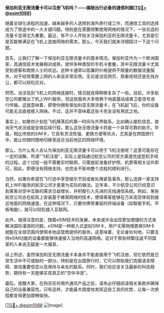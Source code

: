 **保加利亚无限流量卡可以注册飞机吗？——揭秘出行必备的通信利器[[TG💪+ @esim1088](https://t.me/s/esim1088)]**

随着全球化进程的加速，越来越多的人选择到海外旅行或工作，而通信工具的选择成为了旅途中的一大关键问题。特别是在需要频繁使用网络的情况下，一张合适的流量卡显得尤为重要。最近，有不少人开始关注保加利亚的无限流量卡，尤其是它是否能够满足在飞机上连接网络的需求。那么，今天我们就来详细探讨一下这个问题。

首先，让我们了解一下保加利亚无限流量卡的基本情况。保加利亚作为一个欧洲国家，其通信技术发展相对成熟，提供多种类型的手机卡套餐，其中无限流量卡尤其受到游客和商旅人士的欢迎。这种卡通常以低廉的价格提供不限量的数据流量服务，对于经常需要上网的人来说非常实用。无论是浏览网页、观看视频还是在线办公，都可以轻松应对。

然而，当涉及到飞机上的网络连接时，情况就变得稍微复杂了一些。目前，许多航空公司都推出了机上WiFi服务，但这些服务大多依赖于地面基站或者卫星信号进行传输。这就意味着，即使你拥有保加利亚无限流量卡，在飞机起飞后，你的设备可能无法直接接入网络。不过，这并不意味着这张卡完全没有用武之地。

事实上，如果你计划在飞机降落后的第一时间与外界联系，比如确认接机信息、查询天气状况或是安排后续行程，那么这张无限流量卡将是一个非常可靠的助手。毕竟，相比传统的SIM卡，它具有灵活性强、更换方便等优点，尤其是在跨国旅行中，能让你随时随地切换至适合当前地区的网络环境。

那么，为什么有人会认为保加利亚无限流量卡可以用于飞机注册呢？这里可能存在一定的误解。所谓“飞机注册”，实际上是指通过航空公司的官方渠道完成登机手续的过程。这个过程一般不需要实时联网，只需提前准备好护照、机票等相关证件即可。因此，即便没有网络支持，也完全不影响整个流程的顺利进行。

当然，如果你希望在飞行途中享受娱乐节目或者处理紧急事务，那么选择一家支持机上WiFi服务的航空公司才是更为实际的做法。近年来，不少航空公司已经意识到乘客对空中互联的需求日益增长，并积极引入先进的无线通信系统。例如，某些航空公司会在航班上安装基于蜂窝网络的技术，使得乘客能够在万米高空体验到接近地面的网络速度。在这种情况下，只要你携带兼容的终端设备（如智能手机、平板电脑），就可以轻松接入互联网。

此外，值得注意的是，随着eSIM技术的发展，未来或许会出现更加便捷的方式来解决国际漫游的问题。eSIM是一种嵌入式虚拟SIM卡，用户无需物理更换SIM卡就能在全球范围内使用本地运营商提供的服务。这意味着，无论身处何地，只要支持eSIM功能的设备都能够快速接入当地的高速网络。这对于那些频繁往返不同国家的人来说无疑是一大福音。

综上所述，虽然保加利亚无限流量卡本身并不能直接用于飞机注册，但它依然是日常生活中不可或缺的一部分。特别是在出国旅行时，它可以帮助我们克服语言障碍、查找重要信息以及保持与亲友的联系。同时，我们也应该关注最新的科技趋势，期待有一天能够实现真正的“空中冲浪”。

最后，提醒大家，在购买任何境外通讯产品之前，请务必仔细阅读相关条款并确保自己的设备兼容性。只有这样，才能最大限度地发挥这些工具的优势，让每一次旅程都变得更加顺畅愉快。

[[TG💪+ @esim1088](https://t.me/s/esim1088) ![Image](https://i.postimg.cc/4NQfJmqS/Snipaste-2025-05-13-00-14-12.png)]
